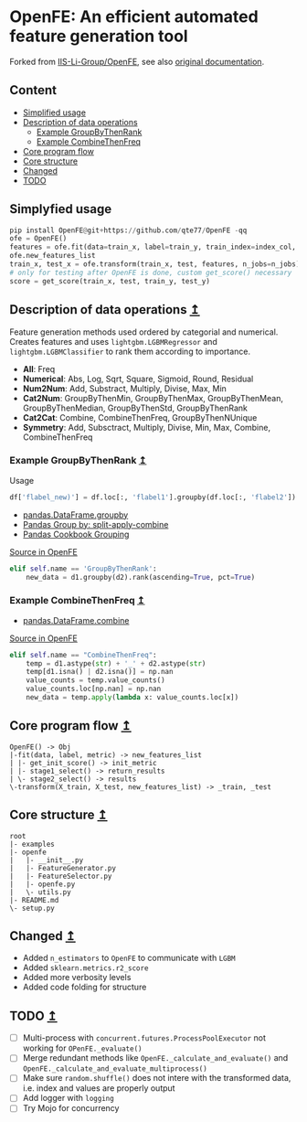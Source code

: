 # OpenFE: An efficient automated feature generation tool

Forked from [IIS-Li-Group/OpenFE](https://github.com/IIIS-Li-Group/OpenFE), see also [original documentation](https://openfe-document.readthedocs.io/en/latest/).

## Content

- [Simplified usage](#simplyfied-usage)
- [Description of data operations](https://github.com/qte77/OpenFE/tree/master?tab=readme-ov-file#description-of-data-operations)
    - [Example GroupByThenRank](https://github.com/qte77/OpenFE/tree/master?tab=readme-ov-file#example-groupbythenrank)
    - [Example CombineThenFreq](https://github.com/qte77/OpenFE/tree/master?tab=readme-ov-file#example-combinethenfreq)
- [Core program flow](https://github.com/qte77/OpenFE/tree/master?tab=readme-ov-file#core-program-flow)
- [Core structure](https://github.com/qte77/OpenFE/tree/master?tab=readme-ov-file#core-structure)
- [Changed](https://github.com/qte77/OpenFE/tree/master?tab=readme-ov-file#changed)
- [TODO](https://github.com/qte77/OpenFE/tree/master?tab=readme-ov-file#todo)

## Simplyfied usage

```python
pip install OpenFE@git+https://github.com/qte77/OpenFE -qq
ofe = OpenFE()
features = ofe.fit(data=train_x, label=train_y, train_index=index_col, **ofep)
ofe.new_features_list
train_x, test_x = ofe.transform(train_x, test, features, n_jobs=n_jobs)
# only for testing after OpenFE is done, custom get_score() necessary
score = get_score(train_x, test, train_y, test_y)
```

## Description of data operations [↥](#openfe-an-efficient-automated-feature-generation-tool)

Feature generation methods used ordered by categorial and numerical. Creates features and uses `lightgbm.LGBMRegressor` and `lightgbm.LGBMClassifier` to rank them according to importance. 

* **All**: Freq
* **Numerical**: Abs, Log, Sqrt, Square, Sigmoid, Round, Residual
* **Num2Num**: Add, Substract, Multiply, Divise, Max, Min
* **Cat2Num**: GroupByThenMin, GroupByThenMax, GroupByThenMean, GroupByThenMedian, GroupByThenStd, GroupByThenRank
* **Cat2Cat**: Combine, CombineThenFreq, GroupByThenNUnique
* **Symmetry**: Add, Subsctract, Multiply, Divise, Min, Max, Combine, CombineThenFreq

### Example GroupByThenRank [↥](https://github.com/qte77/OpenFE?tab=readme-ov-file#openfe-an-efficient-automated-feature-generation-tool)

Usage

```python
df['flabel_new)'] = df.loc[:, 'flabel1'].groupby(df.loc[:, 'flabel2']).rank(ascending=True, pct=True)
```

- [pandas.DataFrame.groupby](https://pandas.pydata.org/pandas-docs/stable/reference/api/pandas.DataFrame.groupby.html)
- [Pandas Group by: split-apply-combine](https://pandas.pydata.org/pandas-docs/stable/user_guide/groupby.html#groupby)
- [Pandas Cookbook Grouping](https://pandas.pydata.org/pandas-docs/stable/user_guide/cookbook.html#cookbook-grouping)

[Source in OpenFE](https://github.com/qte77/OpenFE/blob/c99c96c544a0f620ffe8781753ca9342355bb0bd/openfe/FeatureGenerator.py#L103)


```python
elif self.name == 'GroupByThenRank':
    new_data = d1.groupby(d2).rank(ascending=True, pct=True)
```

### Example CombineThenFreq [↥](https://github.com/qte77/OpenFE?tab=readme-ov-file#openfe-an-efficient-automated-feature-generation-tool)

- [pandas.DataFrame.combine](https://pandas.pydata.org/pandas-docs/stable/reference/api/pandas.DataFrame.combine.html)

[Source in OpenFE](https://github.com/qte77/OpenFE/blob/c99c96c544a0f620ffe8781753ca9342355bb0bd/openfe/FeatureGenerator.py#L120)


```python
elif self.name == "CombineThenFreq":
    temp = d1.astype(str) + '_' + d2.astype(str)
    temp[d1.isna() | d2.isna()] = np.nan
    value_counts = temp.value_counts()
    value_counts.loc[np.nan] = np.nan
    new_data = temp.apply(lambda x: value_counts.loc[x])
```

## Core program flow [↥](https://github.com/qte77/OpenFE?tab=readme-ov-file#openfe-an-efficient-automated-feature-generation-tool)

```
OpenFE() -> Obj
|-fit(data, label, metric) -> new_features_list
| |- get_init_score() -> init_metric
| |- stage1_select() -> return_results
| \- stage2_select() -> results
\-transform(X_train, X_test, new_features_list) -> _train, _test
```

## Core structure [↥](https://github.com/qte77/OpenFE?tab=readme-ov-file#openfe-an-efficient-automated-feature-generation-tool)

```
root
|- examples
|- openfe
|   |- __init__.py
|   |- FeatureGenerator.py
|   |- FeatureSelector.py
|   |- openfe.py
|   \- utils.py
|- README.md
\- setup.py
```

## Changed [↥](https://github.com/qte77/OpenFE?tab=readme-ov-file#openfe-an-efficient-automated-feature-generation-tool)

* Added `n_estimators` to `OpenFE` to communicate with `LGBM`
* Added `sklearn.metrics.r2_score`
* Added more verbosity levels
* Added code folding for structure

## TODO [↥](https://github.com/qte77/OpenFE?tab=readme-ov-file#openfe-an-efficient-automated-feature-generation-tool)

- [ ] Multi-process with `concurrent.futures.ProcessPoolExecutor` not working for `OPenFE._evaluate()`
- [ ] Merge redundant methods like `OpenFE._calculate_and_evaluate()` and `OpenFE._calculate_and_evaluate_multiprocess()`
- [ ] Make sure `random.shuffle()` does not intere with the transformed data, i.e. index and values are properly output
- [ ] Add logger with `logging`
- [ ] Try Mojo for concurrency
